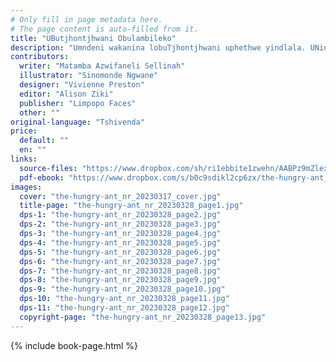 ```yaml
---
# Only fill in page metadata here.
# The page content is auto-filled from it.
title: "UButjhontjhwani Obulambileko"
description: "Umndeni wakanina lobuTjhontjhwani uphethwe yindlala. UNina lobuTjhonthwani angakuthola kuphi ukudla okungadliwa bentwana bakhe abalambileko?"
contributors:
  writer: "Matamba Azwifaneli Sellinah"
  illustrator: "Sinomonde Ngwane"
  designer: "Vivienne Preston"
  editor: "Alison Ziki"
  publisher: "Limpopo Faces"
  other: ""
original-language: "Tshivenda"
price:
  default: ""
  en: ""
links:
  source-files: "https://www.dropbox.com/sh/ri1ebbite1zwehn/AABPz9mZlexrXkZ9BwAtEfbAa?dl=0"
  pdf-ebook: "https://www.dropbox.com/s/b0c9sdikl2cp6zx/the-hungry-ant_nr_20230328.pdf?dl=0"
images:
  cover: "the-hungry-ant_nr_20230317_cover.jpg"
  title-page: "the-hungry-ant_nr_20230328_page1.jpg"
  dps-1: "the-hungry-ant_nr_20230328_page2.jpg"
  dps-2: "the-hungry-ant_nr_20230328_page3.jpg"
  dps-3: "the-hungry-ant_nr_20230328_page4.jpg"
  dps-4: "the-hungry-ant_nr_20230328_page5.jpg"
  dps-5: "the-hungry-ant_nr_20230328_page6.jpg"
  dps-6: "the-hungry-ant_nr_20230328_page7.jpg"
  dps-7: "the-hungry-ant_nr_20230328_page8.jpg"
  dps-8: "the-hungry-ant_nr_20230328_page9.jpg"
  dps-9: "the-hungry-ant_nr_20230328_page10.jpg"
  dps-10: "the-hungry-ant_nr_20230328_page11.jpg"
  dps-11: "the-hungry-ant_nr_20230328_page12.jpg"
  copyright-page: "the-hungry-ant_nr_20230328_page13.jpg"
---
```


{% include book-page.html %}




